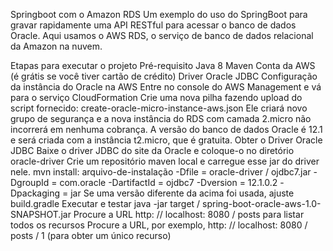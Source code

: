 
Springboot com o Amazon RDS
Um exemplo do uso do SpringBoot para gravar rapidamente uma API RESTful para acessar o banco de dados Oracle. Aqui usamos o AWS RDS, o serviço de banco de dados relacional da Amazon na nuvem.

Etapas para executar o projeto
Pré-requisito
Java 8
Maven
Conta da AWS (é grátis se você tiver cartão de crédito)
Driver Oracle JDBC
Configuração da instância do Oracle na AWS
Entre no console do AWS Management e vá para o serviço CloudFormation
Crie uma nova pilha fazendo upload do script fornecido: create-oracle-micro-instance-aws.json
Ele criará novo grupo de segurança e a nova instância do RDS com camada 2.micro não incorrerá em nenhuma cobrança.
A versão do banco de dados Oracle é 12.1 e será criada com a instância t2.micro, que é gratuita.
Obter o Driver Oracle JDBC
Baixe o driver JDBC do site da Oracle e coloque-o no diretório oracle-driver
Crie um repositório maven local e carregue esse jar do driver nele.
mvn install: arquivo-de-instalação -Dfile = oracle-driver / ojdbc7.jar -DgroupId = com.oracle -DartifactId = ojdbc7 -Dversion = 12.1.0.2 -Dpackaging = jar
Se uma versão diferente da acima foi usada, ajuste build.gradle
Executar e testar
java -jar target / spring-boot-oracle-aws-1.0-SNAPSHOT.jar
Procure a URL http: // localhost: 8080 / posts para listar todos os recursos
Procure a URL, por exemplo, http: // localhost: 8080 / posts / 1 (para obter um único recurso)

